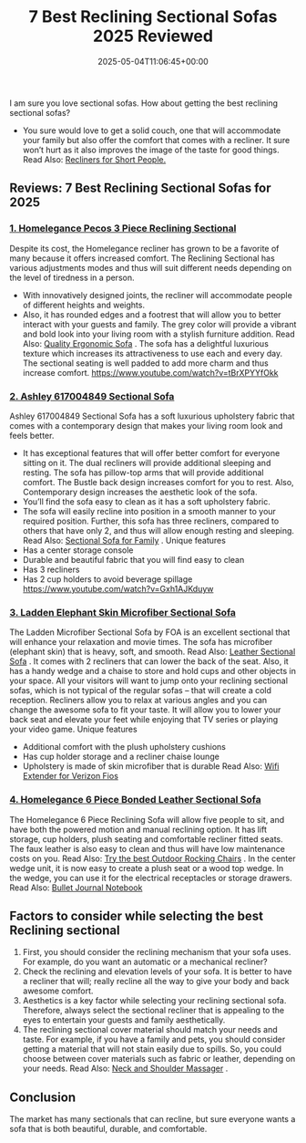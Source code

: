 ﻿---
layout: post
title: 7 Best Reclining Sectional Sofas 2025 Reviewed
date: '2025-05-04T11:06:45+00:00'
categories:
- Recliners
tags: []
slug: /best-reclining-sectional-sofas/
lastmod: 2025-05-07T12:21:25+03:00
---

I am sure you love sectional sofas. How about getting the best reclining sectional sofas?
- You sure would love to get a solid couch, one that will accommodate your family but also offer the comfort that comes with a recliner.
It sure won’t hurt as it also improves the image of the taste for good things. Read Also:
[Recliners for Short People.](https://pestpolicy.com/best-recliners-for-short-people/)
## Reviews: 7 Best Reclining Sectional Sofas for 2025
### [1. Homelegance Pecos 3 Piece Reclining Sectional](https://www.amazon.com/dp/B077JKFS3W/?tag=p-policy-20)
Despite its cost, the Homelegance recliner has grown to be a favorite of many because it offers increased comfort.
The Reclining Sectional has various adjustments modes and thus will suit different needs depending on the level of tiredness in a person.
- With innovatively designed joints, the recliner will accommodate people of different heights and weights.
- Also, it has rounded edges and a footrest that will allow you to better interact with your guests and family.
The grey color will provide a vibrant and bold look into your living room with a stylish furniture addition. Read Also:
[Quality Ergonomic Sofa](https://pestpolicy.com/best-ergonomic-sofa/)
.
The sofa has a delightful luxurious texture which increases its attractiveness to use each and every day. The sectional seating is well padded to add more charm and thus increase comfort.
https://www.youtube.com/watch?v=tBrXPYYfOkk
### [2. Ashley 617004849 Sectional Sofa](https://www.amazon.com/dp/B002YRAR8C/?tag=p-policy-20)
Ashley 617004849 Sectional Sofa has a soft luxurious upholstery fabric that comes with a contemporary design that makes your living room look and feels better.
- It has exceptional features that will offer better comfort for everyone sitting on it. The dual recliners will provide additional sleeping and resting.
The sofa has pillow-top arms that will provide additional comfort. The Bustle back design increases comfort for you to rest. Also, Contemporary design increases the aesthetic look of the sofa.
- You’ll find the sofa easy to clean as it has a soft upholstery fabric.
- The sofa will easily recline into position in a smooth manner to your required position.
Further, this sofa has three recliners, compared to others that have only 2, and thus will allow enough resting and sleeping. Read Also:
[Sectional Sofa for Family](https://pestpolicy.com/best-sectional-sofa-for-family/)
.
Unique features
- Has a center storage console
- Durable and beautiful fabric that you will find easy to clean
- Has 3 recliners
- Has 2 cup holders to avoid beverage spillage
https://www.youtube.com/watch?v=Gxh1AJKduyw
### [3. Ladden Elephant Skin Microfiber Sectional Sofa](https://www.amazon.com/dp/B00H1LMUYK/?tag=p-policy-20)
The Ladden Microfiber Sectional Sofa by FOA is an excellent sectional that will enhance your relaxation and movie times.
The sofa has microfiber (elephant skin) that is heavy, soft, and smooth. Read Also:
[Leather Sectional Sofa](https://pestpolicy.com/best-leather-sectional-sofa/)
.
It comes with 2 recliners that can lower the back of the seat. Also, it has a handy wedge and a chaise to store and hold cups and other objects in your space.
All your visitors will want to jump onto your reclining sectional sofas, which is not typical of the regular sofas – that will create a cold reception.
Recliners allow you to relax at various angles and you can change the awesome sofa to fit your taste.
It will allow you to lower your back seat and elevate your feet while enjoying that TV series or playing your video game.
Unique features
- Additional comfort with the plush upholstery cushions
- Has cup holder storage and a recliner chaise lounge
- Upholstery is made of skin microfiber that is durable
Read Also:
[Wifi Extender for Verizon Fios](https://pestpolicy.com/best-wifi-extender-for-fios-verizon/)
### [4. Homelegance 6 Piece Bonded Leather Sectional Sofa](https://www.amazon.com/dp/B00CP2AMZE/?tag=p-policy-20)
The Homelegance 6 Piece Reclining Sofa will allow five people to sit, and have both the powered motion and manual reclining option.
It has lift storage, cup holders, plush seating and comfortable recliner fitted seats.
The faux leather is also easy to clean and thus will have low maintenance costs on you. Read Also:
[Try the best Outdoor Rocking Chairs](https://pestpolicy.com/best-outdoor-rocking-chairs/)
.
In the center wedge unit, it is now easy to create a plush seat or a wood top wedge. In the wedge, you can use it for the electrical receptacles or storage drawers.
Read Also:
[Bullet Journal Notebook](https://pestpolicy.com/best-bullet-journal-notebook/)
## Factors to consider while selecting the best Reclining sectional
1. First, you should consider the reclining mechanism that your sofa uses. For example, do you want an automatic or a mechanical recliner?
2. Check the reclining and elevation levels of your sofa. It is better to have a recliner that will; really recline all the way to give your body and back awesome comfort.
3. Aesthetics is a key factor while selecting your reclining sectional sofa. Therefore, always select the sectional recliner that is appealing to the eyes to entertain your guests and family aesthetically.
4. The reclining sectional cover material should match your needs and taste. For example, if you have a family and pets, you should consider getting a material that will not stain easily due to spills.
So, you could choose between cover materials such as fabric or leather, depending on your needs. Read Also:
[Neck and Shoulder Massager](https://pestpolicy.com/best-neck-and-shoulder-massager/)
.
## Conclusion
The market has many sectionals that can recline, but sure everyone wants a sofa that is both beautiful, durable, and comfortable.